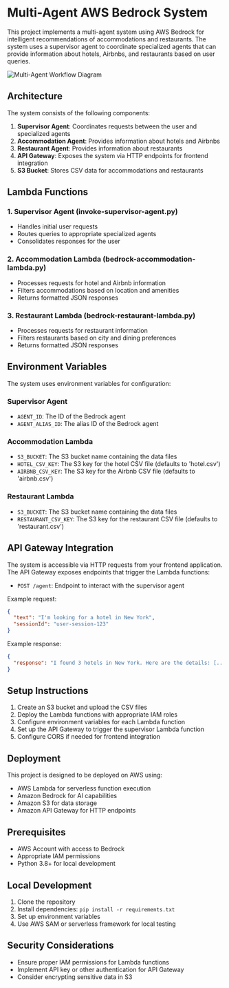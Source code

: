 # Multi-Agent AWS Bedrock System

This project implements a multi-agent system using AWS Bedrock for intelligent recommendations of accommodations and restaurants. The system uses a supervisor agent to coordinate specialized agents that can provide information about hotels, Airbnbs, and restaurants based on user queries.

![Multi-Agent Workflow Diagram](Multi-Agentic-Workflow-Diagram.png)

## Architecture

The system consists of the following components:

1. **Supervisor Agent**: Coordinates requests between the user and specialized agents
2. **Accommodation Agent**: Provides information about hotels and Airbnbs
3. **Restaurant Agent**: Provides information about restaurants
4. **API Gateway**: Exposes the system via HTTP endpoints for frontend integration
5. **S3 Bucket**: Stores CSV data for accommodations and restaurants

## Lambda Functions

### 1. Supervisor Agent (invoke-supervisor-agent.py)

- Handles initial user requests
- Routes queries to appropriate specialized agents
- Consolidates responses for the user

### 2. Accommodation Lambda (bedrock-accommodation-lambda.py)

- Processes requests for hotel and Airbnb information
- Filters accommodations based on location and amenities
- Returns formatted JSON responses

### 3. Restaurant Lambda (bedrock-restaurant-lambda.py)

- Processes requests for restaurant information
- Filters restaurants based on city and dining preferences
- Returns formatted JSON responses

## Environment Variables

The system uses environment variables for configuration:

### Supervisor Agent

- `AGENT_ID`: The ID of the Bedrock agent
- `AGENT_ALIAS_ID`: The alias ID of the Bedrock agent

### Accommodation Lambda

- `S3_BUCKET`: The S3 bucket name containing the data files
- `HOTEL_CSV_KEY`: The S3 key for the hotel CSV file (defaults to 'hotel.csv')
- `AIRBNB_CSV_KEY`: The S3 key for the Airbnb CSV file (defaults to 'airbnb.csv')

### Restaurant Lambda

- `S3_BUCKET`: The S3 bucket name containing the data files
- `RESTAURANT_CSV_KEY`: The S3 key for the restaurant CSV file (defaults to 'restaurant.csv')

## API Gateway Integration

The system is accessible via HTTP requests from your frontend application. The API Gateway exposes endpoints that trigger the Lambda functions:

- `POST /agent`: Endpoint to interact with the supervisor agent

Example request:

```json
{
  "text": "I'm looking for a hotel in New York",
  "sessionId": "user-session-123"
}
```

Example response:

```json
{
  "response": "I found 3 hotels in New York. Here are the details: [...]"
}
```

## Setup Instructions

1. Create an S3 bucket and upload the CSV files
2. Deploy the Lambda functions with appropriate IAM roles
3. Configure environment variables for each Lambda function
4. Set up the API Gateway to trigger the supervisor Lambda function
5. Configure CORS if needed for frontend integration

## Deployment

This project is designed to be deployed on AWS using:

- AWS Lambda for serverless function execution
- Amazon Bedrock for AI capabilities
- Amazon S3 for data storage
- Amazon API Gateway for HTTP endpoints

## Prerequisites

- AWS Account with access to Bedrock
- Appropriate IAM permissions
- Python 3.8+ for local development

## Local Development

1. Clone the repository
2. Install dependencies: `pip install -r requirements.txt`
3. Set up environment variables
4. Use AWS SAM or serverless framework for local testing

## Security Considerations

- Ensure proper IAM permissions for Lambda functions
- Implement API key or other authentication for API Gateway
- Consider encrypting sensitive data in S3
